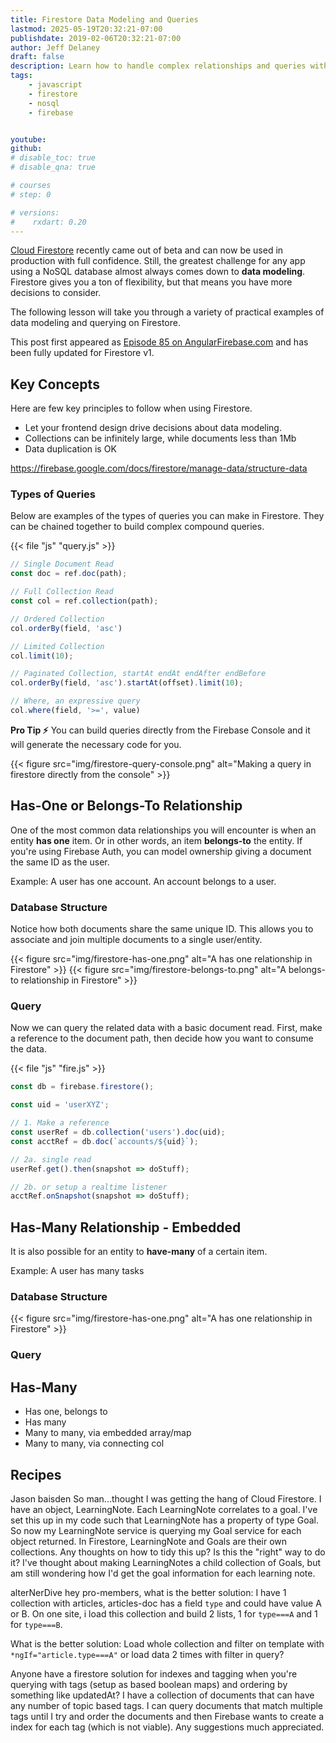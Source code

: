 ```yaml
---
title: Firestore Data Modeling and Queries
lastmod: 2025-05-19T20:32:21-07:00
publishdate: 2019-02-06T20:32:21-07:00
author: Jeff Delaney
draft: false
description: Learn how to handle complex relationships and queries with Firebase Firestore
tags: 
    - javascript
    - firestore
    - nosql
    - firebase


youtube: 
github: 
# disable_toc: true
# disable_qna: true

# courses
# step: 0

# versions:
#    rxdart: 0.20
---
```


[Cloud Firestore](https://firebase.google.com/docs/firestore/query-data/queries) recently came out of beta and can now be used in production with full confidence. Still, the greatest challenge for any app using a NoSQL database almost always comes down to **data modeling**. Firestore gives you a ton of flexibility, but that means you have more decisions to consider. 

The following lesson will take you through a variety of practical examples of data modeling and querying on Firestore. 




This post first appeared as [Episode 85 on AngularFirebase.com](https://angularfirebase.com/lessons/firestore-nosql-data-modeling-by-example/) and has been fully updated for Firestore v1. 


## Key Concepts

Here are few key principles to follow when using Firestore.

- Let your frontend design drive decisions about data modeling. 
- Collections can be infinitely large, while documents less than 1Mb
- Data duplication is OK


https://firebase.google.com/docs/firestore/manage-data/structure-data


### Types of Queries

Below are examples of the types of queries you can make in Firestore. They can be chained together to build complex compound queries. 

{{< file "js" "query.js" >}}
```js
// Single Document Read 
const doc = ref.doc(path);

// Full Collection Read
const col = ref.collection(path);

// Ordered Collection
col.orderBy(field, 'asc')

// Limited Collection
col.limit(10);

// Paginated Collection, startAt endAt endAfter endBefore
col.orderBy(field, 'asc').startAt(offset).limit(10);

// Where, an expressive query
col.where(field, '>=', value)
```

**Pro Tip ⚡** You can build queries directly from the Firebase Console and it will generate the necessary code for you. 

{{< figure src="img/firestore-query-console.png" alt="Making a query in firestore directly from the console" >}}


## Has-One or Belongs-To Relationship

One of the most common data relationships you will encounter is when an entity **has one** item. Or in other words, an item **belongs-to** the entity. If you're using Firebase Auth, you can model ownership giving a document the same ID as the user. 

Example: A user has one account. An account belongs to a user. 


### Database Structure

Notice how both documents share the same unique ID. This allows you to associate and join multiple documents to a single user/entity. 


{{< figure src="img/firestore-has-one.png" alt="A has one relationship in Firestore" >}}
{{< figure src="img/firestore-belongs-to.png" alt="A belongs-to relationship in Firestore" >}}

### Query

Now we can query the related data with a basic document read. First, make a reference to the document path, then decide how you want to consume the data. 

{{< file "js" "fire.js" >}}
```js
const db = firebase.firestore();

const uid = 'userXYZ';

// 1. Make a reference
const userRef = db.collection('users').doc(uid);
const acctRef = db.doc(`accounts/${uid}`);

// 2a. single read
userRef.get().then(snapshot => doStuff);

// 2b. or setup a realtime listener
acctRef.onSnapshot(snapshot => doStuff);
```


## Has-Many Relationship - Embedded

It is also possible for an entity to **have-many** of a certain item. 

Example: A user has many tasks


### Database Structure

{{< figure src="img/firestore-has-one.png" alt="A has one relationship in Firestore" >}}

### Query

## Has-Many




- Has one, belongs to
- Has many
- Many to many, via embedded array/map
- Many to many, via connecting col



## Recipes

Jason baisden So man...thought I was getting the hang of Cloud Firestore. I have an object, LearningNote. Each LearningNote correlates to a goal. I've set this up in my code such that LearningNote has a property of type Goal. So now my LearningNote service is querying my Goal service for each object returned. In Firestore, LearningNote and Goals are their own collections. Any thoughts on how to tidy this up? Is this the "right" way to do it? I've thought about making LearningNotes a child collection of Goals, but am still wondering how I'd get the goal information for each learning note.

alterNerDive hey pro-members, what is the better solution:
I have 1 collection with articles, articles-doc has a field `type` and could have value A or B.
On one site, i load this collection and build 2 lists, 1 for `type===A` and 1 for `type===B`.

What is the better solution:
Load whole collection and filter on template with `*ngIf="article.type===A"` or load data 2 times with filter in query?


Anyone have a firestore solution for indexes and tagging when you're querying with tags (setup as based boolean maps) and ordering by something like updatedAt?  I have a collection of documents that can have any number of topic based tags.  I can query documents that match multiple tags until I try and order the documents and then Firebase wants to create a index for each tag (which is not viable).  Any suggestions much appreciated.
